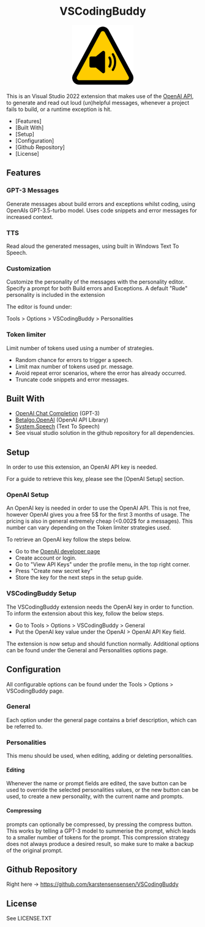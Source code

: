 <div align="center">
  <h1 align="center">VSCodingBuddy</h1>
  <img src=VSCodingBuddy/Resources/icon.svg alt="Icon" width="160" height="160"/>
</div>

This is an Visual Studio 2022 extension that makes use of the [OpenAI API](https://platform.openai.com/docs/api-reference),
to generate and read out loud (un)helpful messages,
whenever a project fails to build, or a runtime exception is hit.

- [Features]
- [Built With]
- [Setup]
- [Configuration]
- [Github Repository]
- [License]

## Features

### GPT-3 Messages

Generate messages about build errors and exceptions whilst coding, using OpenAIs GPT-3.5-turbo model.
Uses code snippets and error messages for increased context.

### TTS

Read aloud the generated messages, using built in Windows Text To Speech.

### Customization

Customize the personality of the messages with the personality editor.
Specify a prompt for both Build errors and Exceptions.
A default "Rude" personality is included in the extension

The editor is found under:

Tools > Options > VSCodingBuddy > Personalities

### Token limiter

Limit number of tokens used using a number of strategies.
- Random chance for errors to trigger a speech.
- Limit max number of tokens used pr. message.
- Avoid repeat error scenarios, where the error has already occurred.
- Truncate code snippets and error messages.

## Built With

- [OpenAI Chat Completion](https://platform.openai.com/docs/guides/chat) (GPT-3)
- [Betalgo.OpenAI](https://betalgo.github.io/openai/) (OpenAI API Library)
- [System.Speech](https://www.nuget.org/packages/System.Speech/) (Text To Speech)
- See visual studio solution in the github repository for all dependencies.

## Setup

In order to use this extension, an OpenAI API key is needed.

For a guide to retrieve this key, please see the [OpenAI Setup] section.

### OpenAI Setup
An OpenAI key is needed in order to use the OpenAI API.
This is not free, however OpenAI gives you a free 5$ for the first 3 months of usage.
The pricing is also in general extremely cheap (<0.002$ for a messages). This number can vary depending on the Token limiter strategies used.

To retrieve an OpenAI key follow the steps below.

- Go to the [OpenAI developer page](https://platform.openai.com/overview)
- Create account or login.
- Go to "View API Keys" under the profile menu, in the top right corner.
- Press "Create new secret key"
- Store the key for the next steps in the setup guide.

### VSCodingBuddy Setup
The VSCodingBuddy extension needs the OpenAI key in order to function.
To inform the extension about this key, follow the below steps.

- Go to Tools > Options > VSCodingBuddy > General
- Put the OpenAI key value under the OpenAI > OpenAI API Key field.

The extension is now setup and should function normally.
Additional options can be found under the General and Personalities options page.

## Configuration

All configurable options can be found under the Tools > Options > VSCodingBuddy page.

### General

Each option under the general page contains a brief description, which can be referred to.

### Personalities

This menu should be used, when editing, adding or deleting personalities.

#### Editing
Whenever the name or prompt fields are edited, the save button can be used to override the selected personalities values,
or the new button can be used, to create a new personality, with the current name and prompts.

#### Compressing
prompts can optionally be compressed, by pressing the compress button.
This works by telling a GPT-3 model to summerise the prompt, which leads to a smaller number of tokens for the prompt.
This compression strategy does not always produce a desired result, so make sure to make a backup of the original prompt.

## Github Repository

Right here -> https://github.com/karstensensensen/VSCodingBuddy

## License
See LICENSE.TXT

